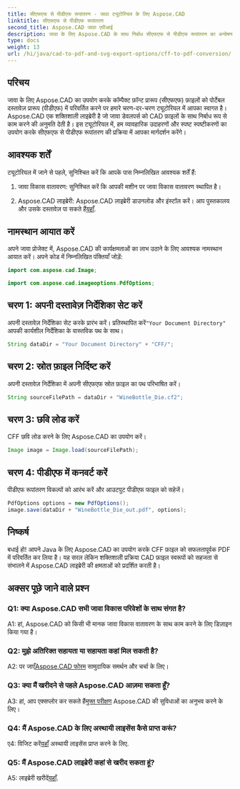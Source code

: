 ```yaml
---
title: सीएफएफ से पीडीएफ रूपांतरण - जावा ट्यूटोरियल के लिए Aspose.CAD
linktitle: सीएफएफ से पीडीएफ रूपांतरण
second_title: Aspose.CAD जावा एपीआई
description: जावा के लिए Aspose.CAD के साथ निर्बाध सीएफएफ से पीडीएफ रूपांतरण का अन्वेषण करें। आसान कदम, विश्वसनीय परिणाम।
type: docs
weight: 13
url: /hi/java/cad-to-pdf-and-svg-export-options/cff-to-pdf-conversion/
---
```

## परिचय

जावा के लिए Aspose.CAD का उपयोग करके कॉम्पैक्ट फ़ॉन्ट प्रारूप (सीएफएफ) फ़ाइलों को पोर्टेबल दस्तावेज़ प्रारूप (पीडीएफ) में परिवर्तित करने पर हमारे चरण-दर-चरण ट्यूटोरियल में आपका स्वागत है। Aspose.CAD एक शक्तिशाली लाइब्रेरी है जो जावा डेवलपर्स को CAD फ़ाइलों के साथ निर्बाध रूप से काम करने की अनुमति देती है। इस ट्यूटोरियल में, हम व्यावहारिक उदाहरणों और स्पष्ट स्पष्टीकरणों का उपयोग करके सीएफएफ से पीडीएफ रूपांतरण की प्रक्रिया में आपका मार्गदर्शन करेंगे।

## आवश्यक शर्तें

ट्यूटोरियल में जाने से पहले, सुनिश्चित करें कि आपके पास निम्नलिखित आवश्यक शर्तें हैं:

1. जावा विकास वातावरण: सुनिश्चित करें कि आपकी मशीन पर जावा विकास वातावरण स्थापित है।

2.  Aspose.CAD लाइब्रेरी: Aspose.CAD लाइब्रेरी डाउनलोड और इंस्टॉल करें। आप पुस्तकालय और उसके दस्तावेज़ पा सकते हैं[यहाँ](https://releases.aspose.com/cad/java/).

## नामस्थान आयात करें

अपने जावा प्रोजेक्ट में, Aspose.CAD की कार्यक्षमताओं का लाभ उठाने के लिए आवश्यक नामस्थान आयात करें। अपने कोड में निम्नलिखित पंक्तियाँ जोड़ें:

```java
import com.aspose.cad.Image;

import com.aspose.cad.imageoptions.PdfOptions;
```

## चरण 1: अपनी दस्तावेज़ निर्देशिका सेट करें

 अपनी दस्तावेज़ निर्देशिका सेट करके प्रारंभ करें। प्रतिस्थापित करें`"Your Document Directory"` आपकी कार्यशील निर्देशिका के वास्तविक पथ के साथ।

```java
String dataDir = "Your Document Directory" + "CFF/";
```

## चरण 2: स्रोत फ़ाइल निर्दिष्ट करें

अपनी दस्तावेज़ निर्देशिका में अपनी सीएफएफ स्रोत फ़ाइल का पथ परिभाषित करें।

```java
String sourceFilePath = dataDir + "WineBottle_Die.cf2";
```

## चरण 3: छवि लोड करें

CFF छवि लोड करने के लिए Aspose.CAD का उपयोग करें।

```java
Image image = Image.load(sourceFilePath);
```

## चरण 4: पीडीएफ में कनवर्ट करें

पीडीएफ रूपांतरण विकल्पों को आरंभ करें और आउटपुट पीडीएफ फाइल को सहेजें।

```java
PdfOptions options = new PdfOptions();
image.save(dataDir + "WineBottle_Die_out.pdf", options);
```

## निष्कर्ष

बधाई हो! आपने Java के लिए Aspose.CAD का उपयोग करके CFF फ़ाइल को सफलतापूर्वक PDF में परिवर्तित कर लिया है। यह सरल लेकिन शक्तिशाली प्रक्रिया CAD फ़ाइल स्वरूपों को सहजता से संभालने में Aspose.CAD लाइब्रेरी की क्षमताओं को प्रदर्शित करती है।

## अक्सर पूछे जाने वाले प्रश्न

### Q1: क्या Aspose.CAD सभी जावा विकास परिवेशों के साथ संगत है?

A1: हां, Aspose.CAD को किसी भी मानक जावा विकास वातावरण के साथ काम करने के लिए डिज़ाइन किया गया है।

### Q2: मुझे अतिरिक्त सहायता या सहायता कहां मिल सकती है?

 A2: पर जाएँ[Aspose.CAD फोरम](https://forum.aspose.com/c/cad/19) सामुदायिक समर्थन और चर्चा के लिए।

### Q3: क्या मैं खरीदने से पहले Aspose.CAD आज़मा सकता हूँ?

 A3: हां, आप एक्सप्लोर कर सकते हैं[मुफ्त परीक्षण](https://releases.aspose.com/) Aspose.CAD की सुविधाओं का अनुभव करने के लिए।

### Q4: मैं Aspose.CAD के लिए अस्थायी लाइसेंस कैसे प्राप्त करूं?

 ए4: विजिट करें[यहाँ](https://purchase.aspose.com/temporary-license/) अस्थायी लाइसेंस प्राप्त करने के लिए.

### Q5: मैं Aspose.CAD लाइब्रेरी कहां से खरीद सकता हूं?

 A5: लाइब्रेरी खरीदें[यहाँ](https://purchase.aspose.com/buy).